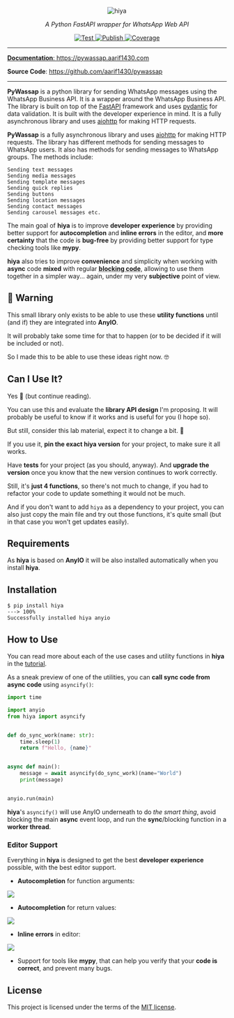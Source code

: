<p align="center">
<img src="https://pywassap.netlify.app/img/logo-margin/pywassap-logo.jpeg" alt="hiya">
</p>
</p>
<p align="center">
    <em> A Python FastAPI wrapper for WhatsApp Web API </em>
</p>
<p align="center">
<a href="https://github.com/Aarif1430/pywassap/actions/workflows/test.yml" target="_blank">
    <img src="https://github.com/Aarif1430/pywassap/actions/workflows/test.yml/badge.svg" alt="Test">
</a>
<a href="https://github.com/Aarif1430/pywassap/actions/workflows/publish.yml" target="_blank">
    <img src="https://github.com/Aarif1430/pywassap/actions/workflows/publish.yml/badge.svg" alt="Publish">
</a>
<a href="https://github.com/Aarif1430/pywassap/actions/workflows/smokeshow.yml" target="_blank">
    <img src="https://github.com/Aarif1430/pywassap/actions/workflows/smokeshow.yml/badge.svg" alt="Coverage">
</p>

---

**Documentation**: <a href="https://pywassap.aarif1430.com" target="_blank">https://pywassap.aarif1430.com</a>

**Source Code**: <a href="https://github.com/aarif1430/pywassap" target="_blank">https://github.com/aarif1430/pywassap</a>

---

**PyWassap** is a python library for sending WhatsApp messages using the WhatsApp Business API. It is a wrapper around the WhatsApp Business API. The library is built on top of the [FastAPI](https://fastapi.tiangolo.com/) framework and uses [pydantic](https://pydantic-docs.helpmanual.io/) for data validation. It is built with the developer experience in mind. It is a fully asynchronous library and uses [aiohttp](https://docs.aiohttp.org/en/stable/) for making HTTP requests.

**PyWassap** is a fully asynchronous library and uses [aiohttp](https://docs.aiohttp.org/en/stable/) for making HTTP requests. The library has different methods for sending messages to WhatsApp users. It also has methods for sending messages to WhatsApp groups. The methods include:

    Sending text messages
    Sending media messages
    Sending template messages
    Sending quick replies
    Sending buttons
    Sending location messages
    Sending contact messages
    Sending carousel messages etc.

The main goal of **hiya** is to improve **developer experience** by providing better support for **autocompletion** and **inline errors** in the editor, and **more certainty** that the code is **bug-free** by providing better support for type checking tools like **mypy**.

**hiya** also tries to improve **convenience** and simplicity when working with **async** code **mixed** with regular <abbr title="synchronous code, code that is not async">**blocking code**</abbr>, allowing to use them together in a simpler way... again, under my very **subjective** point of view.

## 🚨 Warning

This small library only exists to be able to use these **utility functions** until (and if) they are integrated into **AnyIO**.

It will probably take some time for that to happen (or to be decided if it will be included or not).

So I made this to be able to use these ideas right now. 🤓

## Can I Use It?

Yes 🎉 (but continue reading).

You can use this and evaluate the **library API design** I'm proposing. It will probably be useful to know if it works and is useful for you (I hope so).

But still, consider this lab material, expect it to change a bit. 🧪

If you use it, **pin the exact hiya version** for your project, to make sure it all works.

Have **tests** for your project (as you should, anyway). And **upgrade the version** once you know that the new version continues to work correctly.

Still, it's **just 4 functions**, so there's not much to change, if you had to refactor your code to update something it would not be much.

And if you don't want to add `hiya` as a dependency to your project, you can also just copy the main file and try out those functions, it's quite small (but in that case you won't get updates easily).

## Requirements

As **hiya** is based on **AnyIO** it will be also installed automatically when you install **hiya**.

## Installation

<div class="termy">

```console
$ pip install hiya
---> 100%
Successfully installed hiya anyio
```

</div>

## How to Use

You can read more about each of the use cases and utility functions in **hiya** in the <a href="https://hiya.tiangolo.com/tutorial/" class="external-link" target="_blank">tutorial</a>.

As a sneak preview of one of the utilities, you can **call sync code from async code** using `asyncify()`:

```Python
import time

import anyio
from hiya import asyncify


def do_sync_work(name: str):
    time.sleep(1)
    return f"Hello, {name}"


async def main():
    message = await asyncify(do_sync_work)(name="World")
    print(message)


anyio.run(main)
```

**hiya**'s `asyncify()` will use AnyIO underneath to do _the smart thing_, avoid blocking the main **async** event loop, and run the **sync**/blocking function in a **worker thread**.

### Editor Support

Everything in **hiya** is designed to get the best **developer experience** possible, with the best editor support.

- **Autocompletion** for function arguments:

<img class="shadow" src="https://hiya.tiangolo.com/img/tutorial/asyncify/image01.png">

- **Autocompletion** for return values:

<img class="shadow" src="https://hiya.tiangolo.com/img/tutorial/asyncify/image02.png">

- **Inline errors** in editor:

<img class="shadow" src="https://hiya.tiangolo.com/img/tutorial/soonify/image02.png">

- Support for tools like **mypy**, that can help you verify that your **code is correct**, and prevent many bugs.

## License

This project is licensed under the terms of the [MIT license](https://github.com/tiangolo/hiya/blob/main/LICENSE).
